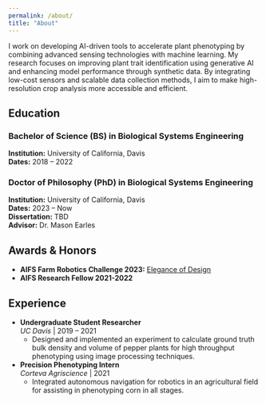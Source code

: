 ```yaml
---
permalink: /about/
title: "About"
---
```


I work on developing AI-driven tools to accelerate plant phenotyping by combining advanced sensing technologies with machine learning. My research focuses on improving plant trait identification using generative AI and enhancing model performance through synthetic data. By integrating low-cost sensors and scalable data collection methods, I aim to make high-resolution crop analysis more accessible and efficient.

## Education

### Bachelor of Science (BS) in Biological Systems Engineering
**Institution:** University of California, Davis \
**Dates:** 2018 – 2022 

### Doctor of Philosophy (PhD) in Biological Systems Engineering
**Institution:** University of California, Davis \
**Dates:** 2023 – Now \
**Dissertation:** TBD \
**Advisor:** Dr. Mason Earles

## Awards & Honors

- **AIFS Farm Robotics Challenge 2023:** [Elegance of Design](https://www.farmroboticschallenge.ai/2023)
- **AIFS Research Fellow 2021-2022** 

## Experience
- **Undergraduate Student Researcher**  
  *UC Davis* | 2019 – 2021
  - Designed and implemented an experiment to calculate ground truth bulk density and volume of pepper plants for high throughput phenotyping using image processing techniques.
- **Precision Phenotyping Intern**  
  *Corteva Agriscience* | 2021
  - Integrated autonomous navigation for robotics in an agricultural field for assisting in phenotyping corn in all stages.